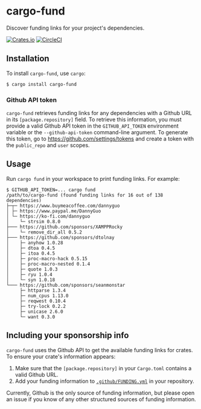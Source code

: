 # cargo-fund

Discover funding links for your project's dependencies.

[![Crates.io][crates-badge]][crates-url]
[![CircleCI][circleci-badge]][circleci-url]

[crates-badge]: https://img.shields.io/crates/v/cargo-fund.svg
[crates-url]: https://crates.io/crates/cargo-fund
[circleci-badge]: https://img.shields.io/circleci/build/github/acfoltzer/cargo-fund
[circleci-url]: https://circleci.com/gh/acfoltzer/cargo-fund

## Installation

To install `cargo-fund`, use `cargo`:

```sh
$ cargo install cargo-fund
```

### Github API token

`cargo-fund` retrieves funding links for any dependencies with a Github URL in its
`[package.repository]` field. To retrieve this information, you must provide a valid Github API
token in the `GITHUB_API_TOKEN` environment variable or the `--github-api-token` command-line
argument. To generate this token, go to <https://github.com/settings/tokens> and create a token
with the `public_repo` and `user` scopes.

## Usage

Run `cargo fund` in your workspace to print funding links. For example:

```text
$ GITHUB_API_TOKEN=... cargo fund
/path/to/cargo-fund (found funding links for 16 out of 138 dependencies)
├─┬─ https://www.buymeacoffee.com/dannyguo
│ ├─ https://www.paypal.me/DannyGuo
│ └─ https://ko-fi.com/dannyguo
│    └─ strsim 0.8.0
├─── https://github.com/sponsors/XAMPPRocky
│    └─ remove_dir_all 0.5.2
├─── https://github.com/sponsors/dtolnay
│    ├─ anyhow 1.0.28
│    ├─ dtoa 0.4.5
│    ├─ itoa 0.4.5
│    ├─ proc-macro-hack 0.5.15
│    ├─ proc-macro-nested 0.1.4
│    ├─ quote 1.0.3
│    ├─ ryu 1.0.4
│    └─ syn 1.0.18
└─── https://github.com/sponsors/seanmonstar
     ├─ httparse 1.3.4
     ├─ num_cpus 1.13.0
     ├─ reqwest 0.10.4
     ├─ try-lock 0.2.2
     ├─ unicase 2.6.0
     └─ want 0.3.0
```

## Including your sponsorship info

`cargo-fund` uses the Github API to get the available funding links for crates. To ensure your
crate's information appears:

1. Make sure that the `[package.repository]` in your `Cargo.toml` contains a valid Github URL.
2. Add your funding information to [`.github/FUNDING.yml`][funding-yml] in your repository.

Currently, Github is the only source of funding information, but please open an issue if you know of
any other structured sources of funding information.

[funding-yml]: https://help.github.com/en/github/administering-a-repository/displaying-a-sponsor-button-in-your-repository
